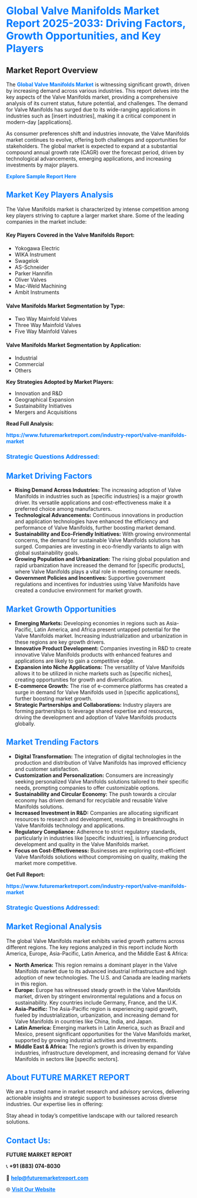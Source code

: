 <h1 style="color: #007BFF;">Global Valve Manifolds Market Report 2025-2033: Driving Factors, Growth Opportunities, and Key Players</h1>

<section id="overview">
<h2>Market Report Overview</h2>
<p>The <a href="https://www.futuremarketreport.com/industry-report/valve-manifolds-market" style="color: #007BFF; text-decoration: none;"><strong>Global Valve Manifolds Market</strong></a> is witnessing significant growth, driven by increasing demand across various industries. This report delves into the key aspects of the Valve Manifolds market, providing a comprehensive analysis of its current status, future potential, and challenges. The demand for Valve Manifolds has surged due to its wide-ranging applications in industries such as [insert industries], making it a critical component in modern-day [applications].</p>
<p>As consumer preferences shift and industries innovate, the Valve Manifolds market continues to evolve, offering both challenges and opportunities for stakeholders. The global market is expected to expand at a substantial compound annual growth rate (CAGR) over the forecast period, driven by technological advancements, emerging applications, and increasing investments by major players.</p>
</section>

<section id="overview">
<p><a href="https://www.futuremarketreport.com/request-sample/reportId=92455" style="color: #007BFF; text-decoration: none;"><strong>Explore Sample Report Here</strong></a></p>
</section>

<section id="key-players">
<h2 style="color: #007BFF;">Market Key Players Analysis</h2>
<p>The Valve Manifolds market is characterized by intense competition among key players striving to capture a larger market share. Some of the leading companies in the market include:</p>
<h4>Key Players Covered in the Valve Manifolds Report:</h4>
<ul><li>Yokogawa Electric</li><li>WIKA Instrument</li><li>Swagelok</li><li>AS-Schneider</li><li>Parker Hannifin</li><li>Oliver Valves</li><li>Mac-Weld Machining</li><li>Ambit Instruments</li></ul>
<h4>Valve Manifolds Market Segmentation by Type:</h4>
<ul><li>Two Way Mainfold Valves</li><li>Three Way Mainfold Valves</li><li>Five Way Mainfold Valves</li></ul>

<h4>Valve Manifolds Market Segmentation by Application:</h4>
<ul><li>Industrial</li><li>Commercial</li><li>Others</li></ul>
<p><strong>Key Strategies Adopted by Market Players:</strong></p>
<ul>
<li>Innovation and R&D</li>
<li>Geographical Expansion</li>
<li>Sustainability Initiatives</li>
<li>Mergers and Acquisitions</li>
</ul>
</section>

<section>
<p><strong>Read Full Analysis: </strong></p><a href="https://www.futuremarketreport.com/industry-report/valve-manifolds-market" style="color: #007BFF; text-decoration: none;"><strong>https://www.futuremarketreport.com/industry-report/valve-manifolds-market</strong></a>
<h3 style="color: #007BFF;">Strategic Questions Addressed:</h3>
</section>

<section id="driving-factors">
<h2 style="color: #007BFF;">Market Driving Factors</h2>
<ul>
<li><strong>Rising Demand Across Industries:</strong> The increasing adoption of Valve Manifolds in industries such as [specific industries] is a major growth driver. Its versatile applications and cost-effectiveness make it a preferred choice among manufacturers.</li>
<li><strong>Technological Advancements:</strong> Continuous innovations in production and application technologies have enhanced the efficiency and performance of Valve Manifolds, further boosting market demand.</li>
<li><strong>Sustainability and Eco-Friendly Initiatives:</strong> With growing environmental concerns, the demand for sustainable Valve Manifolds solutions has surged. Companies are investing in eco-friendly variants to align with global sustainability goals.</li>
<li><strong>Growing Population and Urbanization:</strong> The rising global population and rapid urbanization have increased the demand for [specific products], where Valve Manifolds plays a vital role in meeting consumer needs.</li>
<li><strong>Government Policies and Incentives:</strong> Supportive government regulations and incentives for industries using Valve Manifolds have created a conducive environment for market growth.</li>
</ul>
</section>

<section id="growth-opportunities">
<h2 style="color: #007BFF;">Market Growth Opportunities</h2>
<ul>
<li><strong>Emerging Markets:</strong> Developing economies in regions such as Asia-Pacific, Latin America, and Africa present untapped potential for the Valve Manifolds market. Increasing industrialization and urbanization in these regions are key growth drivers.</li>
<li><strong>Innovative Product Development:</strong> Companies investing in R&D to create innovative Valve Manifolds products with enhanced features and applications are likely to gain a competitive edge.</li>
<li><strong>Expansion into Niche Applications:</strong> The versatility of Valve Manifolds allows it to be utilized in niche markets such as [specific niches], creating opportunities for growth and diversification.</li>
<li><strong>E-commerce Growth:</strong> The rise of e-commerce platforms has created a surge in demand for Valve Manifolds used in [specific applications], further boosting market growth.</li>
<li><strong>Strategic Partnerships and Collaborations:</strong> Industry players are forming partnerships to leverage shared expertise and resources, driving the development and adoption of Valve Manifolds products globally.</li>
</ul>
</section>

<section id="trending-factors">
<h2 style="color: #007BFF;">Market Trending Factors</h2>
<ul>
<li><strong>Digital Transformation:</strong> The integration of digital technologies in the production and distribution of Valve Manifolds has improved efficiency and customer satisfaction.</li>
<li><strong>Customization and Personalization:</strong> Consumers are increasingly seeking personalized Valve Manifolds solutions tailored to their specific needs, prompting companies to offer customizable options.</li>
<li><strong>Sustainability and Circular Economy:</strong> The push towards a circular economy has driven demand for recyclable and reusable Valve Manifolds solutions.</li>
<li><strong>Increased Investment in R&D:</strong> Companies are allocating significant resources to research and development, resulting in breakthroughs in Valve Manifolds technology and applications.</li>
<li><strong>Regulatory Compliance:</strong> Adherence to strict regulatory standards, particularly in industries like [specific industries], is influencing product development and quality in the Valve Manifolds market.</li>
<li><strong>Focus on Cost-Effectiveness:</strong> Businesses are exploring cost-efficient Valve Manifolds solutions without compromising on quality, making the market more competitive.</li>
</ul>
</section>

<section>
<p><strong>Get Full Report: </strong></p><a href="https://www.futuremarketreport.com/industry-report/valve-manifolds-market" style="color: #007BFF; text-decoration: none;"><strong>https://www.futuremarketreport.com/industry-report/valve-manifolds-market</strong></a>
<h3 style="color: #007BFF;">Strategic Questions Addressed:</h3>
</section>


<section id="regional-analysis">
<h2 style="color: #007BFF;">Market Regional Analysis</h2>
<p>The global Valve Manifolds market exhibits varied growth patterns across different regions. The key regions analyzed in this report include North America, Europe, Asia-Pacific, Latin America, and the Middle East & Africa:</p>
<ul>
<li><strong>North America:</strong> This region remains a dominant player in the Valve Manifolds market due to its advanced industrial infrastructure and high adoption of new technologies. The U.S. and Canada are leading markets in this region.</li>
<li><strong>Europe:</strong> Europe has witnessed steady growth in the Valve Manifolds market, driven by stringent environmental regulations and a focus on sustainability. Key countries include Germany, France, and the U.K.</li>
<li><strong>Asia-Pacific:</strong> The Asia-Pacific region is experiencing rapid growth, fueled by industrialization, urbanization, and increasing demand for Valve Manifolds in countries like China, India, and Japan.</li>
<li><strong>Latin America:</strong> Emerging markets in Latin America, such as Brazil and Mexico, present significant opportunities for the Valve Manifolds market, supported by growing industrial activities and investments.</li>
<li><strong>Middle East & Africa:</strong> The region’s growth is driven by expanding industries, infrastructure development, and increasing demand for Valve Manifolds in sectors like [specific sectors].</li>
</ul>
</section>

<footer>
<h2 style="color: #007BFF;">About FUTURE MARKET REPORT</h2>
<p>We are a trusted name in market research and advisory services, delivering actionable insights and strategic support to businesses across diverse industries. Our expertise lies in offering:</p>

<p>Stay ahead in today’s competitive landscape with our tailored research solutions.</p>

<h2 style="color: #007BFF;">Contact Us:</h2>
<p><strong>FUTURE MARKET REPORT</strong></p>
<p>📞 <strong>+91 (883) 074-8030</strong></p>
<p>📧 <strong><a href="mailto:help@futuremarketreport.com" style="color: #007BFF;">help@futuremarketreport.com</a></strong></p>
<p>🌐 <strong><a href="https://www.futuremarketreport.com/" style="color: #007BFF;">Visit Our Website</a></strong></p>
</footer>